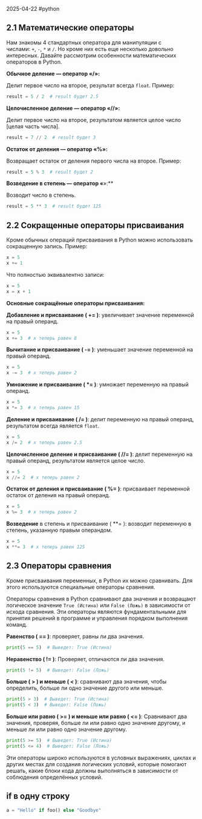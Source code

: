 2025-04-22
#python 

## 2.1 Математические операторы

Нам знакомы 4 стандартных оператора для манипуляции с числами: `+`, `-`, `*` и `/`. Но кроме них есть еще несколько довольно интересных. Давайте рассмотрим особенности математических операторов в Python.

**Обычное деление — оператор «/»:**

Делит первое число на второе, результат всегда `float`. Пример:

```python
result = 5 / 2  # result будет 2.5
```

**Целочисленное деление — оператор «//»:**

Делит первое число на второе, результатом является целое число [целая часть числа].

```python
result = 7 // 2  # result будет 3
```

**Остаток от деления — оператор «%»:**

Возвращает остаток от деления первого числа на второе. Пример:

```python
result = 5 % 3  # result будет 2 
```

**Возведение в степень — оператор «**»:**

Возводит число в степень.

```python
result = 5 ** 3  # result будет 125
```


## 2.2 Сокращенные операторы присваивания

Кроме обычных операций присваивания в Python можно использовать сокращенную запись. Пример:

```python
x = 5
x += 1
```

Что полностью эквивалентно записи:

```python
x = 5
x = x + 1
```

**Основные сокращённые операторы присваивания:**

**Добавление и присваивание ( += )**: увеличивает значение переменной на правый операнд.

```python
x = 5
x += 3  # x теперь равен 8
```

**Вычитание и присваивание ( -= )**: уменьшает значение переменной на правый операнд.

```python
x = 5
x -= 3  # x теперь равен 2
```

**Умножение и присваивание ( *= )**: умножает переменную на правый операнд.

```python
x = 5
x *= 3  # x теперь равен 15
```

**Деление и присваивание ( /= )**: делит переменную на правый операнд, результатом всегда является `float`.

```python
x = 5
x /= 2  # x теперь равен 2.5
```

**Целочисленное деление и присваивание ( //= )**: делит переменную на правый операнд, результатом является целое число.

```python
x = 5
x //= 2  # x теперь равен 2
```

**Остаток от деления и присваивание ( %= )**: присваивает переменной остаток от деления на правый операнд.

```python
x = 5
x %= 3  # x теперь равен 2
```

**Возведение** в степень и присваивание ( **= ): возводит переменную в степень, указанную правым операндом.

```python
x = 5
x **= 3  # x теперь равен 125
```

## 2.3 Операторы сравнения

Кроме присваивания переменных, в Python их можно сравнивать. Для этого используются специальные операторы сравнения.

Операторы сравнения в Python сравнивают два значения и возвращают логическое значение `True (Истина)` или `False (Ложь)` в зависимости от исхода сравнения. Эти операторы являются фундаментальными для принятия решений в программе и управления порядком выполнения команд.

**Равенство ( == )**: проверяет, равны ли два значения.

```python
print(5 == 5)  # Выведет: True (Истина)
```

**Неравенство ( != )**: Проверяет, отличаются ли два значения.

```python
print(5 != 5)  # Выведет: False (Ложь)
```

**Больше ( > ) и меньше ( < )**: сравнивают два значения, чтобы определить, больше ли одно значение другого или меньше.

```python
print(5 > 3)  # Выведет: True (Истина)
print(5 < 3)  # Выведет: False (Ложь)
```

**Больше или равно ( >= ) и меньше или равно ( <= )**: Сравнивают два значения, проверяя, больше ли или равно одно значение другому, и меньше ли или равно одно значение другому.

```python
print(5 >= 5)  # Выведет: True (Истина)
print(5 <= 4)  # Выведет: False (Ложь)
```

Эти операторы широко используются в условных выражениях, циклах и других местах для создания логических условий, которые помогают решать, какие блоки кода должны выполняться в зависимости от соблюдения определённых условий.

## if в одну строку

```python
a = "Hello" if foo() else "Goodbye"
```
